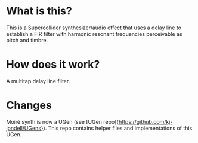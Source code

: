 # What is this?
This is a Supercollider synthesizer/audio effect that uses a delay line to establish a FIR filter with harmonic resonant frequencies perceivable as pitch and timbre. 

# How does it work?
A multitap delay line filter.

# Changes
Moiré synth is now a UGen (see [UGen repo]{https://github.com/kj-jondell/UGens}). This repo contains helper files and implementations of this UGen.
